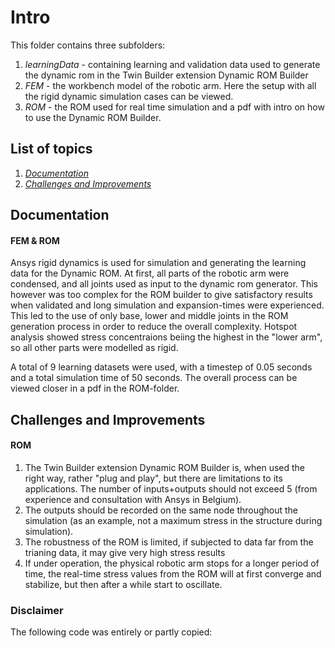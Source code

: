 # Intro
This folder contains three subfolders:
1. *learningData* - containing learning and validation data used to generate the dynamic rom in the Twin Builder extension Dynamic ROM Builder
2. *FEM* - the workbench model of the robotic arm. Here the setup with all the rigid dynamic simulation cases can be viewed.
3. *ROM* - the ROM used for real time simulation and a pdf with intro on how to use the Dynamic ROM Builder.

## List of topics
1. [*Documentation*](#of2)
2. [*Challenges and Improvements*](#of3)

<a name="of2"></a>
## Documentation
#### FEM & ROM
Ansys rigid dynamics is used for simulation and generating the learning data for the Dynamic ROM. 
At first, all parts of the robotic arm were condensed, and all joints used as input to the dynamic rom generator. 
This however was too complex for the ROM builder to give satisfactory results when validated and long simulation and expansion-times were experienced. This led to the use of only base, lower and middle joints in the ROM generation process in order to reduce the overall complexity.
Hotspot analysis showed stress concentraions beiing the highest in the "lower arm", so all other parts were modelled as rigid.


A total of 9 learning datasets were used, with a timestep of 0.05 seconds and a total simulation time of 50 seconds. The overall process can be viewed closer in a pdf in the ROM-folder.


<a name="of3"></a>
## Challenges and Improvements
#### ROM
1. The Twin Builder extension Dynamic ROM Builder is, when used the right way, rather "plug and play", but there are limitations to its applications. The number of inputs+outputs should not exceed 5 (from experience and consultation with Ansys in Belgium).
2. The outputs should be recorded on the same node throughout the simulation (as an example, not a maximum stress in the structure during simulation).
3. The robustness of the ROM is limited, if subjected to data far from the trianing data, it may give very high stress results
4. If under operation, the physical robotic arm stops for a longer period of time, the real-time stress values from the ROM will at first converge and stabilize, but then after a while start to oscillate.






### Disclaimer
The following code was entirely or partly copied: